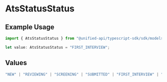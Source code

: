 # AtsStatusStatus

## Example Usage

```typescript
import { AtsStatusStatus } from "@unified-api/typescript-sdk/sdk/models/shared";

let value: AtsStatusStatus = "FIRST_INTERVIEW";
```

## Values

```typescript
"NEW" | "REVIEWING" | "SCREENING" | "SUBMITTED" | "FIRST_INTERVIEW" | "SECOND_INTERVIEW" | "THIRD_INTERVIEW" | "BACKGROUND_CHECK" | "OFFERED" | "ACCEPTED" | "HIRED" | "REJECTED" | "DECLINED" | "WITHDRAWN"
```